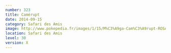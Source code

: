 ```yaml
---
number: 323
title: Camérupt
date: 2014-09-15
category: Safari des Amis
image: http://www.pokepedia.fr/images/1/15/M%C3%A9ga-Cam%C3%A9rupt-ROSA.png
location: Safari des Amis
level: 30
version: X
---
```

